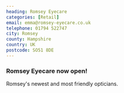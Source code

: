 ```yaml
---
heading: Romsey Eyecare
categories: [Retail]
email: emma@romsey-eyecare.co.uk
telephone: 01794 522747
city: Romsey
county: Hampshire
country: UK
postcode: SO51 8DE
---
```

### Romsey Eyecare now open!

Romsey's newest and most friendly opticians.
